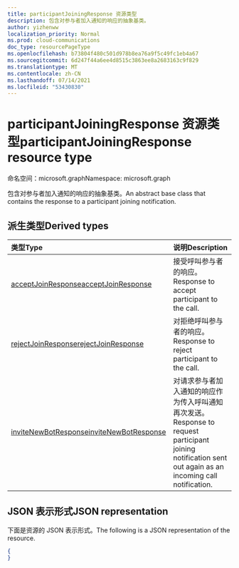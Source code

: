 ```yaml
---
title: participantJoiningResponse 资源类型
description: 包含对参与者加入通知的响应的抽象基类。
author: yizhenww
localization_priority: Normal
ms.prod: cloud-communications
doc_type: resourcePageType
ms.openlocfilehash: b73804f480c501d978b8ea76a9f5c49fc1eb4a67
ms.sourcegitcommit: 6d247f44a6ee4d8515c3863ee8a2683163c9f829
ms.translationtype: MT
ms.contentlocale: zh-CN
ms.lasthandoff: 07/14/2021
ms.locfileid: "53430830"
---
```

# <a name="participantjoiningresponse-resource-type"></a><span data-ttu-id="af26f-103">participantJoiningResponse 资源类型</span><span class="sxs-lookup"><span data-stu-id="af26f-103">participantJoiningResponse resource type</span></span>

<span data-ttu-id="af26f-104">命名空间：microsoft.graph</span><span class="sxs-lookup"><span data-stu-id="af26f-104">Namespace: microsoft.graph</span></span>

<span data-ttu-id="af26f-105">包含对参与者加入通知的响应的抽象基类。</span><span class="sxs-lookup"><span data-stu-id="af26f-105">An abstract base class that contains the response to a participant joining notification.</span></span>

## <a name="derived-types"></a><span data-ttu-id="af26f-106">派生类型</span><span class="sxs-lookup"><span data-stu-id="af26f-106">Derived types</span></span>

| <span data-ttu-id="af26f-107">类型</span><span class="sxs-lookup"><span data-stu-id="af26f-107">Type</span></span>                                                   | <span data-ttu-id="af26f-108">说明</span><span class="sxs-lookup"><span data-stu-id="af26f-108">Description</span></span>                                                                                          |
| :----------------------------------------------------- | :--------------------------------------------------------------------                                |
| [<span data-ttu-id="af26f-109">acceptJoinResponse</span><span class="sxs-lookup"><span data-stu-id="af26f-109">acceptJoinResponse</span></span>](./acceptjoinresponse.md)          | <span data-ttu-id="af26f-110">接受呼叫参与者的响应。</span><span class="sxs-lookup"><span data-stu-id="af26f-110">Response to accept participant to the call.</span></span>                                                           |
| [<span data-ttu-id="af26f-111">rejectJoinResponse</span><span class="sxs-lookup"><span data-stu-id="af26f-111">rejectJoinResponse</span></span>](./rejectjoinresponse.md)          | <span data-ttu-id="af26f-112">对拒绝呼叫参与者的响应。</span><span class="sxs-lookup"><span data-stu-id="af26f-112">Response to reject participant to the call.</span></span>                                                           |
| [<span data-ttu-id="af26f-113">inviteNewBotResponse</span><span class="sxs-lookup"><span data-stu-id="af26f-113">inviteNewBotResponse</span></span>](./invitenewbotresponse.md)      | <span data-ttu-id="af26f-114">对请求参与者加入通知的响应作为传入呼叫通知再次发送。</span><span class="sxs-lookup"><span data-stu-id="af26f-114">Response to request participant joining notification sent out again as an incoming call notification.</span></span> |

## <a name="json-representation"></a><span data-ttu-id="af26f-115">JSON 表示形式</span><span class="sxs-lookup"><span data-stu-id="af26f-115">JSON representation</span></span>

<span data-ttu-id="af26f-116">下面是资源的 JSON 表示形式。</span><span class="sxs-lookup"><span data-stu-id="af26f-116">The following is a JSON representation of the resource.</span></span>

<!-- {
  "blockType": "resource",
  "optionalProperties": [],
  "abstract": true,
  "@odata.type": "microsoft.graph.participantJoiningResponse"
}-->
```json
{
}
```

<!-- uuid: 8fcb5dbc-d5aa-4681-8e31-b001d5168d79
2015-10-25 14:57:30 UTC -->
<!--
{
  "type": "#page.annotation",
  "description": "participantJoiningResponse resource",
  "keywords": "",
  "section": "documentation",
  "tocPath": "",
  "suppressions": []
}
-->
